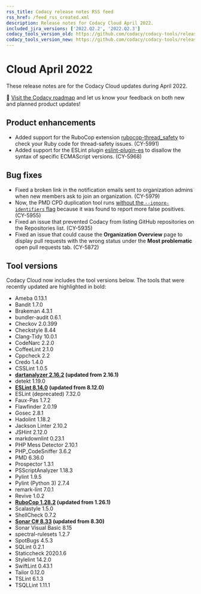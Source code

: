 ```yaml
---
rss_title: Codacy release notes RSS feed
rss_href: /feed_rss_created.xml
description: Release notes for Codacy Cloud April 2022.
included_jira_versions: ['2022.Q2.2', '2022.Q2.3']
codacy_tools_version_old: https://github.com/codacy/codacy-tools/releases/tag/5.6.3
codacy_tools_version_new: https://github.com/codacy/codacy-tools/releases/tag/5.7.31
---
```


# Cloud April 2022

These release notes are for the Codacy Cloud updates during April 2022.

📢 [Visit the Codacy roadmap](https://roadmap.codacy.com) and <span class="skip-vale">let us know</span> your feedback on both new and planned product updates!

## Product enhancements

-   Added support for the RuboCop extension [<span class="skip-vale">rubocop-thread_safety</span>](https://github.com/covermymeds/rubocop-thread_safety) to check your Ruby code for thread-safety issues. (CY-5991)
-   Added support for the ESLint plugin [<span class="skip-vale">eslint-plugin-es</span>](https://github.com/mysticatea/eslint-plugin-es) to disallow the syntax of specific ECMAScript versions. (CY-5968)

## Bug fixes

-   Fixed a broken link in the notification emails sent to organization admins when new members ask to join an organization. (CY-5979)
-   Now, the PMD CPD duplication tool runs [without the `--ignore-identifiers` flag](../../repositories-configure/codacy-configuration-file.md#pmd-cpd-duplication) because it was found to report more false positives. (CY-5955)
-   Fixed an issue that prevented Codacy from listing GitHub repositories on the Repositories list. (CY-5935)
-   Fixed an issue that could cause the **Organization Overview** page to display pull requests with the wrong status under the **Most problematic** open pull requests tab. (CY-5872)

## Tool versions

Codacy Cloud now includes the tool versions below. The tools that were recently updated are highlighted in bold:

-   Ameba 0.13.1
-   Bandit 1.7.0
-   Brakeman 4.3.1
-   bundler-audit 0.6.1
-   Checkov 2.0.399
-   Checkstyle 8.44
-   Clang-Tidy 10.0.1
-   CodeNarc 2.2.0
-   CoffeeLint 2.1.0
-   Cppcheck 2.2
-   Credo 1.4.0
-   CSSLint 1.0.5
-   **[dartanalyzer 2.16.2](https://github.com/dart-lang/sdk/blob/main/CHANGELOG.md) (updated from 2.16.1)**
-   detekt 1.19.0
-   **[ESLint 8.14.0](https://github.com/eslint/eslint/releases/tag/v8.14.0) (updated from 8.12.0)**
-   ESLint (deprecated) 7.32.0
-   Faux-Pas 1.7.2
-   Flawfinder 2.0.19
-   Gosec 2.8.1
-   Hadolint 1.18.2
-   Jackson Linter 2.10.2
-   JSHint 2.12.0
-   markdownlint 0.23.1
-   PHP Mess Detector 2.10.1
-   PHP_CodeSniffer 3.6.2
-   PMD 6.36.0
-   Prospector 1.3.1
-   PSScriptAnalyzer 1.18.3
-   Pylint 1.9.5
-   Pylint (Python 3) 2.7.4
-   remark-lint 7.0.1
-   Revive 1.0.2
-   **[RuboCop 1.28.2](https://github.com/rubocop/rubocop/releases/tag/v1.28.2) (updated from 1.26.1)**
-   Scalastyle 1.5.0
-   ShellCheck 0.7.2
-   **[Sonar C# 8.33](https://github.com/SonarSource/sonar-dotnet/releases/tag/8.33.0.40503) (updated from 8.30)**
-   Sonar Visual Basic 8.15
-   spectral-rulesets 1.2.7
-   SpotBugs 4.5.3
-   SQLint 0.2.1
-   Staticcheck 2020.1.6
-   Stylelint 14.2.0
-   SwiftLint 0.43.1
-   Tailor 0.12.0
-   TSLint 6.1.3
-   TSQLLint 1.11.1
